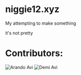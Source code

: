 # niggie12.xyz
My attempting to make something

it's not pretty

# Contributors:
![Arando Avi](https://avatars0.githubusercontent.com/u/25068900?s=460&v=4 "Arando")
![Demi Avi](https://avatars0.githubusercontent.com/u/20207710?s=460&v=4 "Demiture")
